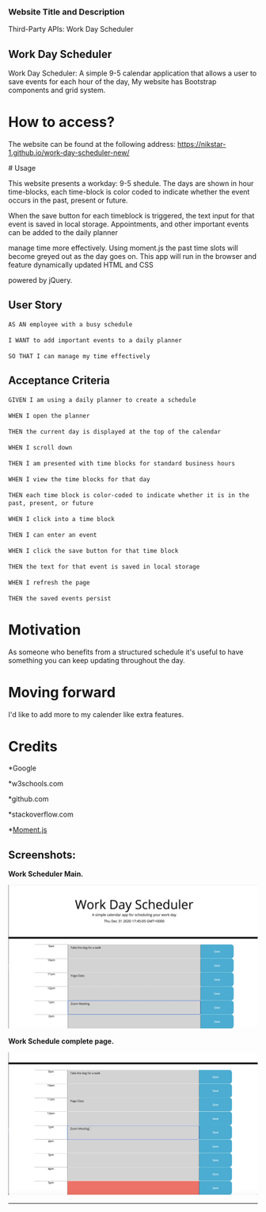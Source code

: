 ### Website Title and Description

Third-Party APIs: Work Day Scheduler

## Work Day Scheduler

Work Day Scheduler: A simple 9-5 calendar application that allows a user to save events for each hour of the day, My website has Bootstrap components and grid system. 


# How to access?

The website can be found at the following address: https://nikstar-1.github.io/work-day-scheduler-new/


# Usage

This website presents a workday: 9-5 shedule. The days are shown in hour time-blocks, each time-block is color coded to indicate whether the event occurs in the past, present or future.

 When the save button for each timeblock is triggered, the text input for that event is saved in local storage. Appointments, and other important events can be added to the daily planner
 
manage time more effectively. Using moment.js the past time slots will become greyed out as the day goes on. This app will run in the browser and feature dynamically updated HTML and CSS

powered by jQuery.

## User Story

```
AS AN employee with a busy schedule

I WANT to add important events to a daily planner

SO THAT I can manage my time effectively

```


## Acceptance Criteria

```
GIVEN I am using a daily planner to create a schedule

WHEN I open the planner

THEN the current day is displayed at the top of the calendar

WHEN I scroll down

THEN I am presented with time blocks for standard business hours

WHEN I view the time blocks for that day

THEN each time block is color-coded to indicate whether it is in the past, present, or future

WHEN I click into a time block

THEN I can enter an event

WHEN I click the save button for that time block

THEN the text for that event is saved in local storage

WHEN I refresh the page

THEN the saved events persist

```


# Motivation

As someone who benefits from a structured schedule it's useful to have something you can keep updating throughout the day. 

# Moving forward

I'd like to add more to my calender like extra features.



# Credits

*Google 

*w3schools.com

*github.com

*stackoverflow.com

*[Moment.js](https://momentjs.com/)


## Screenshots:

**Work Scheduler Main.**

!["Start Page"](images/NewMainWD.png "Start page.")


**Work Schedule complete page.**

!["Start Page"](images/WD2.png "Work Schedule completed page.")




--------------------------------------------------------------------------------------------------------------------------------------------------------------------------------------

